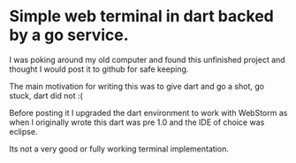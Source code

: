 # Simple web terminal in dart backed by a go service. 

I was poking around my old computer and found this unfinished project and thought I would post it to github for safe keeping. 

The main motivation for writing this was to give dart and go a shot, go stuck, dart did not :(

Before posting it I upgraded the dart environment to work with WebStorm as when I originally wrote this dart was pre 1.0 and the IDE of choice was eclipse. 

Its not a very good or fully working terminal implementation. 
